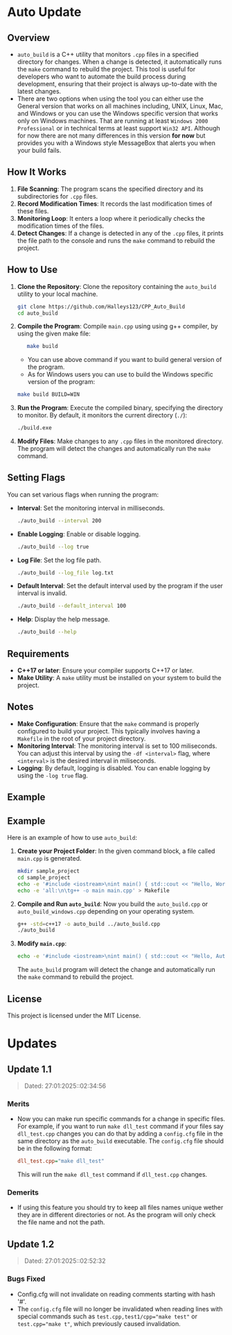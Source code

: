 # Auto Update

## Overview

- `auto_build` is a C++ utility that monitors `.cpp` files in a specified directory for changes. When a change is detected, it automatically runs the `make` command to rebuild the project. This tool is useful for developers who want to automate the build process during development, ensuring that their project is always up-to-date with the latest changes.
- There are two options when using the tool you can either use the General version that works on all machines including, UNIX, Linux, Mac, and Windows or you can use the Windows specific version that works only on Windows machines. That are running at least `Windows 2000 Professional` or in technical terms at least support `Win32 API`. Although for now there are not many differences in this version **for now** but provides you with a Windows style MessageBox that alerts you when your build fails.

## How It Works

1. **File Scanning**: The program scans the specified directory and its subdirectories for `.cpp` files.
2. **Record Modification Times**: It records the last modification times of these files.
3. **Monitoring Loop**: It enters a loop where it periodically checks the modification times of the files.
4. **Detect Changes**: If a change is detected in any of the `.cpp` files, it prints the file path to the console and runs the `make` command to rebuild the project.

## How to Use

1. **Clone the Repository**: Clone the repository containing the `auto_build` utility to your local machine.
   ```sh
   git clone https://github.com/Halleys123/CPP_Auto_Build
   cd auto_build
   ```
2. **Compile the Program**: Compile `main.cpp` using using g++ compiler, by using the given make file:
   ```sh
      make build
   ```
   - You can use above command if you want to build general version of the program.
   - As for Windows users you can use to build the Windows specific version of the program:
   ```sh
   make build BUILD=WIN
   ```
3. **Run the Program**: Execute the compiled binary, specifying the directory to monitor. By default, it monitors the current directory (`./`):
   ```sh
   ./build.exe
   ```
4. **Modify Files**: Make changes to any `.cpp` files in the monitored directory. The program will detect the changes and automatically run the `make` command.

## Setting Flags

You can set various flags when running the program:

- **Interval**: Set the monitoring interval in milliseconds.
  ```sh
  ./auto_build --interval 200
  ```
- **Enable Logging**: Enable or disable logging.
  ```sh
  ./auto_build --log true
  ```
- **Log File**: Set the log file path.
  ```sh
  ./auto_build --log_file log.txt
  ```
- **Default Interval**: Set the default interval used by the program if the user interval is invalid.
  ```sh
  ./auto_build --default_interval 100
  ```
- **Help**: Display the help message.
  ```sh
  ./auto_build --help
  ```

## Requirements

- **C++17 or later**: Ensure your compiler supports C++17 or later.
- **Make Utility**: A `make` utility must be installed on your system to build the project.

## Notes

- **Make Configuration**: Ensure that the `make` command is properly configured to build your project. This typically involves having a `Makefile` in the root of your project directory.
- **Monitoring Interval**: The monitoring interval is set to 100 miliseconds. You can adjust this interval by using the `-df <interval>` flag, where `<interval>` is the desired interval in miliseconds.
- **Logging**: By default, logging is disabled. You can enable logging by using the `-log true` flag.

## Example

## Example

Here is an example of how to use `auto_build`:

1. **Create your Project Folder**: In the given command block, a file called `main.cpp` is generated.
   ```sh
   mkdir sample_project
   cd sample_project
   echo -e '#include <iostream>\nint main() { std::cout << "Hello, World!"; return 0; }' > main.cpp
   echo -e 'all:\n\tg++ -o main main.cpp' > Makefile
   ```
2. **Compile and Run `auto_build`**: Now you build the `auto_build.cpp` or `auto_build_windows.cpp` depending on your operating system.
   ```sh
   g++ -std=c++17 -o auto_build ../auto_build.cpp
   ./auto_build
   ```
3. **Modify `main.cpp`**:
   ```sh
   echo -e '#include <iostream>\nint main() { std::cout << "Hello, Auto Update!"; return 0; }' > main.cpp
   ```
   The `auto_build` program will detect the change and automatically run the `make` command to rebuild the project.

## License

This project is licensed under the MIT License.

# Updates

## Update 1.1

> Dated: 27:01:2025::02:34:56

### Merits

- Now you can make run specific commands for a change in specific files. For example, if you want to run `make dll_test` command if your files say `dll_test.cpp` changes you can do that by adding a `config.cfg` file in the same directory as the `auto_build` executable. The `config.cfg` file should be in the following format:
  ```cfg
  dll_test.cpp="make dll_test"
  ```
  This will run the `make dll_test` command if `dll_test.cpp` changes.

### Demerits

- If using this feature you should try to keep all files names unique wether they are in different directories or not. As the program will only check the file name and not the path.

## Update 1.2

> Dated: 27:01:2025::02:52:32

### Bugs Fixed

- Config.cfg will not invalidate on reading comments starting with hash '#'.
- The `config.cfg` file will no longer be invalidated when reading lines with special commands such as `test.cpp,test1/cpp="make test"` or `test.cpp="make t"`, which previously caused invalidation.
